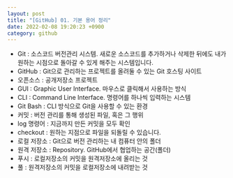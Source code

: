 ```yaml
---
layout: post
title: "[GitHub] 01. 기본 용어 정리"
date: 2022-02-08 19:20:23 +0900
category: github
---
```


- Git : 소스코드 버전관리 시스템. 새로운 소스코드를 추가하거나 삭제한 뒤에도 내가 원하는 시점으로 돌아갈 수 있게 해주는 시스템입니다.
- GitHub : Git으로 관리하는 프로젝트를 올려둘 수 있는 Git 호스팅 사이트
- 오픈소스 : 공개저장소 프로젝트
- GUI : Graphic User Interface. 마우스로 클릭해서 사용하는 방식
- CLI : Command Line Interface. 명령어를 하나씩 입력하는 시스템
- Git Bash : CLI 방식으로 Git을 사용할 수 있는 환경
- 커밋 : 버전 관리를 통해 생성된 파일, 혹은 그 행위
- log 명령어 : 지금까지 만든 커밋을 모두 확인
- checkout : 원하는 지점으로 파일을 되돌릴 수 있습니다.
- 로컬 저장소 : Git으로 버전 관리하는 내 컴퓨터 안의 폴더
- 원격 저장소 : Repository. GitHub에서 협업하는 공간(폴더)
- 푸시 : 로컬저장소의 커밋을 원격저장소에 올리는 것
- 풀 : 원격저장소의 커밋을 로컬저장소에 내려받는 것